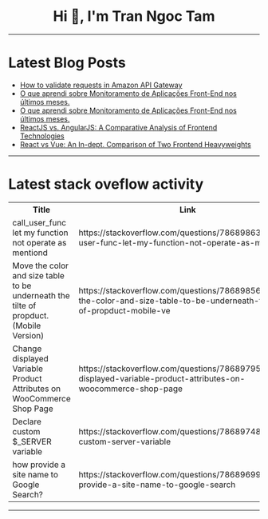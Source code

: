 <h1 align="center">Hi 👋, I'm Tran Ngoc Tam</h1>

---

# Latest Blog Posts 
<!-- BLOG-POST-LIST:START -->
- [How to validate requests in Amazon API Gateway](https://dev.to/iamsherif/how-to-validate-requests-in-amazon-api-gateway-4n78)
- [O que aprendi sobre Monitoramento de Aplicações Front-End nos últimos meses.](https://dev.to/soares_pedro/o-que-aprendi-sobre-monitoramento-de-aplicacoes-front-end-nos-ultimos-meses-18ol)
- [O que aprendi sobre Monitoramento de Aplicações Front-End nos últimos meses.](https://dev.to/soares_pedro/o-que-aprendi-sobre-monitoramento-de-aplicacoes-front-end-nos-ultimos-meses-aom)
- [ReactJS vs. AngularJS: A Comparative Analysis of Frontend Technologies](https://dev.to/iniubong_udofot/reactjs-vs-angularjs-a-comparative-analysis-of-frontend-technologies-4o7h)
- [React vs Vue: An In-dept. Comparison of Two Frontend Heavyweights](https://dev.to/olowoyeye_segun_1206db84a/react-vs-vue-an-in-dept-comparison-of-two-frontend-heavyweights-4c31)
<!-- BLOG-POST-LIST:END -->

---

# Latest stack oveflow activity
<table>
  <tr><th>Title</th><th>Link</th></tr>
  <!-- STACKOVERFLOW:START --><tr><td>call_user_func let my function not operate as mentiond</td><td>https://stackoverflow.com/questions/78689863/call-user-func-let-my-function-not-operate-as-mentiond</td></tr><tr><td>Move the color and size table to be underneath the tilte of propduct. &lpar;Mobile Version&rpar;</td><td>https://stackoverflow.com/questions/78689856/move-the-color-and-size-table-to-be-underneath-the-tilte-of-propduct-mobile-ve</td></tr><tr><td>Change displayed Variable Product Attributes on WooCommerce Shop Page</td><td>https://stackoverflow.com/questions/78689795/change-displayed-variable-product-attributes-on-woocommerce-shop-page</td></tr><tr><td>Declare custom $_SERVER variable</td><td>https://stackoverflow.com/questions/78689748/declare-custom-server-variable</td></tr><tr><td>how provide a site name to Google Search?</td><td>https://stackoverflow.com/questions/78689699/how-provide-a-site-name-to-google-search</td></tr><!-- STACKOVERFLOW:END -->
</table>

---



